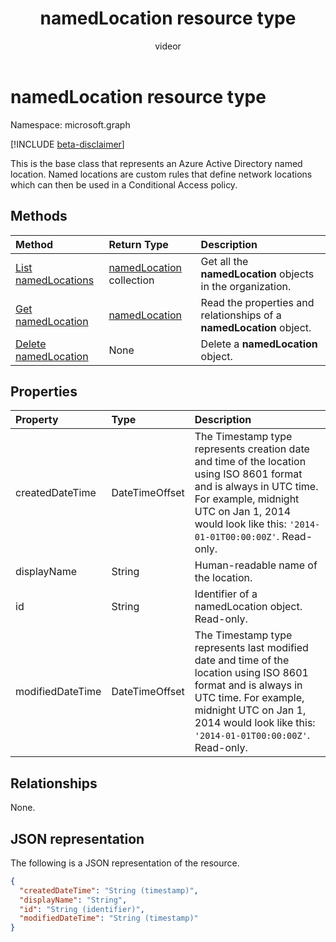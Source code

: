 ﻿---
title: "namedLocation resource type"
description: "This is the base class that represents an Azure Active Directory named location. Named locations are custom rules that define network locations which can then be used in a Conditional Access policy."
localization_priority: Normal
author: "videor"
ms.prod: "microsoft-identity-platform"
doc_type: resourcePageType
---

# namedLocation resource type

Namespace: microsoft.graph

[!INCLUDE [beta-disclaimer](../../includes/beta-disclaimer.md)]

This is the base class that represents an Azure Active Directory named location. Named locations are custom rules that define network locations which can then be used in a Conditional Access policy.

## Methods

| Method                                                                     | Return Type                                  | Description                                                          |
| :------------------------------------------------------------------------- | :------------------------------------------- | :------------------------------------------------------------------- |
| [List namedLocations](../api/conditionalaccessroot-list-namedlocations.md) | [namedLocation](namedLocation.md) collection | Get all the **namedLocation** objects in the organization.           |
| [Get namedLocation](../api/namedlocation-get.md)                           | [namedLocation](namedlocation.md)            | Read the properties and relationships of a **namedLocation** object. |
| [Delete namedLocation](../api/namedlocation-delete.md)                     | None                                         | Delete a **namedLocation** object.                                   |

## Properties

| Property         | Type           | Description                                                                                                                                                                                                                    |
| :--------------- | :------------- | :----------------------------------------------------------------------------------------------------------------------------------------------------------------------------------------------------------------------------- |
| createdDateTime  | DateTimeOffset | The Timestamp type represents creation date and time of the location using ISO 8601 format and is always in UTC time. For example, midnight UTC on Jan 1, 2014 would look like this: `'2014-01-01T00:00:00Z'`. Read-only.      |
| displayName      | String         | Human-readable name of the location.                                                                                                                                                                                           |
| id               | String         | Identifier of a namedLocation object. Read-only.                                                                                                                                                                               |
| modifiedDateTime | DateTimeOffset | The Timestamp type represents last modified date and time of the location using ISO 8601 format and is always in UTC time. For example, midnight UTC on Jan 1, 2014 would look like this: `'2014-01-01T00:00:00Z'`. Read-only. |

## Relationships

None.

## JSON representation

The following is a JSON representation of the resource.

<!-- {
  "blockType": "resource",
  "optionalProperties": [

  ],
  "@odata.type": "microsoft.graph.namedLocation",
  "baseType": "",
  "keyProperty": "id"
}-->

```json
{
  "createdDateTime": "String (timestamp)",
  "displayName": "String",
  "id": "String (identifier)",
  "modifiedDateTime": "String (timestamp)"
}
```

<!-- uuid: 16cd6b66-4b1a-43a1-adaf-3a886856ed98
2019-02-04 14:57:30 UTC -->

<!-- {
  "type": "#page.annotation",
  "description": "namedLocation resource",
  "keywords": "",
  "section": "documentation",
  "tocPath": ""
}-->
